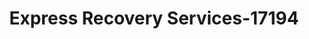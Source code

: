 ---
f_zip-code: 84120
f_state-code: UT
title: Express Recovery Services-17194
f_phone: 801-486-4182
f_city-only: West Valley City
f_address: 3782 West 2340 South Suite B West Valley City
f_location-unique-id: '17194'
slug: express-recovery-services-17194
updated-on: '2024-05-30T13:46:58.046Z'
created-on: '2024-05-30T13:36:59.803Z'
published-on: '2024-05-30T13:54:32.469Z'
f_city-state: cms/city/west-valley-city-ut.md
f_company: cms/company/express-recovery-services.md
f_state: cms/state/utah.md
layout: '[payday-loan].html'
tags: payday-loan
---